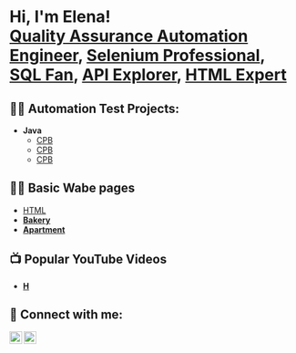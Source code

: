 <h1>Hi, I'm Elena! <br><a href="https://github.com/Elenochka01">Quality Assurance Automation Engineer</a>, <a href="https://www.linkedin.com/in/elena-odnodvortseva/">Selenium Professional</a>, <br><a href="https://www.linkedin.com/in/elena-odnodvortseva/">SQL Fan</a>, <a href="https://www.linkedin.com/in/elena-odnodvortseva/">API Explorer</a>, <a href="https://www.linkedin.com/in/elena-odnodvortseva/">HTML Expert</a>

<h2>👨‍💻 Automation Test Projects:</h2>

- <b>Java</b>
  - [CPB](http)
  - [CPB](http)
  - [CPB](http)
<h2>👨‍💻 Basic Wabe pages</h2>

  - [HTML](https://elenochka01.github.io/website/) <b>
  - [Bakery](https://elenochka01.github.io/Bakery/) <b>
  - [Apartment](https://elenochka01.github.io/Apartment/) <b>


<h2>📺 Popular YouTube Videos</h2>

- [H](https:/)


<h2> 🤳 Connect with me:</h2>

[<img align="left" alt="JoshMadakor | LinkedIn" width="22px" src="https://cdn.jsdelivr.net/npm/simple-icons@v3/icons/linkedin.svg" />][linkedin]
[<img align="left" alt="JoshMadakor | Instagram" width="22px" src="https://cdn.jsdelivr.net/npm/simple-icons@v3/icons/instagram.svg" />][instagram]

[instagram]: https://www.instagram.com/elenaulyana0123/
[linkedin]: https://www.linkedin.com/in/elena-odnodvortseva/

<!--
**joshmadakor1/joshmadakor1** is a ✨ _special_ ✨ repository because its `README.md` (this file) appears on your GitHub profile.

Here are some ideas to get you started:

- 🔭 I’m currently working on ...
- 🌱 I’m currently learning ...
- 👯 I’m looking to collaborate on ...
- 🤔 I’m looking for help with ...
- 💬 Ask me about ...
- 📫 How to reach me: ...
- 😄 Pronouns: ...
- ⚡ Fun fact: ...
-->
